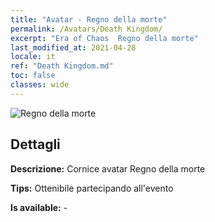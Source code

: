 ```yaml
---
title: "Avatar - Regno della morte"
permalink: /Avatars/Death Kingdom/
excerpt: "Era of Chaos  Regno della morte"
last_modified_at: 2021-04-28
locale: it
ref: "Death Kingdom.md"
toc: false
classes: wide
---
```

 ![Regno della morte](/images/a/avatarFrame_86.png)

## Dettagli

 **Descrizione:** Cornice avatar Regno della morte 

 **Tips:** Ottenibile partecipando all'evento 

 **Is available:**  - 

